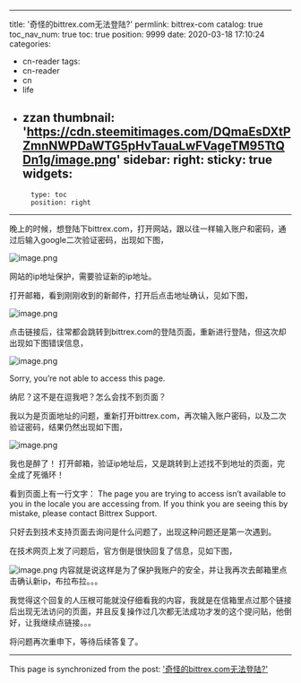 
---
title: '奇怪的bittrex.com无法登陆?'
permlink: bittrex-com
catalog: true
toc_nav_num: true
toc: true
position: 9999
date: 2020-03-18 17:10:24
categories:
- cn-reader
tags:
- cn-reader
- cn
- life
- zzan
thumbnail: 'https://cdn.steemitimages.com/DQmaEsDXtPZmnNWPDaWTG5pHvTauaLwFVageTM95TtQDn1g/image.png'
sidebar:
    right:
        sticky: true
widgets:
    -
        type: toc
        position: right
---


晚上的时候，想登陆下bittrex.com，打开网站，跟以往一样输入账户和密码，通过后输入google二次验证密码，出现如下图，

![image.png](https://cdn.steemitimages.com/DQmaEsDXtPZmnNWPDaWTG5pHvTauaLwFVageTM95TtQDn1g/image.png)

网站的ip地址保护，需要验证新的ip地址。

打开邮箱，看到刚刚收到的新邮件，打开后点击地址确认，见如下图，

![image.png](https://cdn.steemitimages.com/DQmcvW3TpSJpHpZ3dgHqwT3z4Aym3rpcYTXRq7PwKt5jrMX/image.png)

点击链接后，往常都会跳转到bittrex.com的登陆页面，重新进行登陆，但这次却出现如下图错误信息，

![image.png](https://cdn.steemitimages.com/DQmQ8rYi89VQQBydrCpiboapknmH7E3G6YTWQFkBPECrrGm/image.png)

Sorry, you’re not able to access this page.

纳尼？这不是在逗我吧？怎么会找不到页面？

我以为是页面地址的问题，重新打开bittrex.com，再次输入账户密码，以及二次验证密码，结果仍然出现如下图，

![image.png](https://cdn.steemitimages.com/DQmdM43xeEWfn3VHr6SHX3Cbk8zxJSfy9BdnLsrPt3ddpZW/image.png)

我也是醉了！
打开邮箱，验证ip地址后，又是跳转到上述找不到地址的页面，完全成了死循环！

看到页面上有一行文字：
The page you are trying to access isn’t available to you in the locale you are accessing from. If you think you are seeing this by mistake, please contact Bittrex Support.

只好去到技术支持页面去询问是什么问题了，出现这种问题还是第一次遇到。

在技术网页上发了问题后，官方倒是很快回复了信息，见如下图，

![image.png](https://cdn.steemitimages.com/DQmZLu71ATatSksLV5dJ124daYEX55ZQYzdWRUF6ViLnC53/image.png)
内容就是说这样是为了保护我账户的安全，并让我再次去邮箱里点击确认新ip，布拉布拉。。。

我觉得这个回复的人压根可能就没仔细看我的内容，我就是在信箱里点过那个链接后出现无法访问的页面，并且反复操作过几次都无法成功才发的这个提问贴，他倒好，让我继续点链接。。。

将问题再次重申下，等待后续答复了。

- - -

This page is synchronized from the post: ['奇怪的bittrex.com无法登陆?'](https://steemit.com/@rivalhw/bittrex-com)
